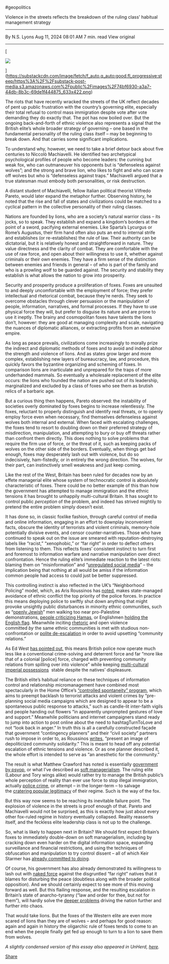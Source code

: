 #geopolitics


Violence in the streets reflects the breakdown of the ruling class’ habitual management strategy

---

By N.S. Lyons
Aug 11, 2024 08:01 AM
7 min. read
View original

---

[

![](https://substackcdn.com/image/fetch/w_1456,c_limit,f_auto,q_auto:good,fl_progressive:steep/https%3A%2F%2Fsubstack-post-media.s3.amazonaws.com%2Fpublic%2Fimages%2F74bf6930-a3a7-44db-8b3c-69de1f444875_633x422.png)

](https://substackcdn.com/image/fetch/f_auto,q_auto:good,fl_progressive:steep/https%3A%2F%2Fsubstack-post-media.s3.amazonaws.com%2Fpublic%2Fimages%2F74bf6930-a3a7-44db-8b3c-69de1f444875_633x422.png)

The riots that have recently wracked the streets of the UK reflect decades of pent up public frustration with the country’s governing elite, especially their total refusal to control mass immigration despite vote after vote demanding they do exactly that. The pot has now boiled over. But the ongoing back-and-forth of ethnic violence also represents a signal that the British elite’s whole broader strategy of governing – one based in the fundamental personality of the ruling class itself – may be beginning to break down. And that carries some significant implications.

To understand why, however, we need to take a brief detour back about five centuries to Niccolò Machiavelli. He identified two archetypical psychological profiles of people who become leaders: the cunning but weak fox, who can outmaneuver his opponents but is “defenseless against wolves”; and the strong and brave lion, who likes to fight and who can scare off wolves but who is “defenseless against traps.” Machiavelli argued that a true statesman must embody both personalities, or risk destruction.

A distant student of Machiavelli, fellow Italian political theorist Vilfredo Pareto, would later expand the metaphor further. Observing history, he noted that the rise and fall of states and civilizations could be matched to a cyclical pattern in the collective personality of their ruling classes.

Nations are founded by lions, who are a society’s natural warrior class – its jocks, so to speak. They establish and expand a kingdom’s borders at the point of a sword, pacifying external enemies. Like Sparta’s Lycurgus or Rome’s Augustus, their firm hand often also puts an end to internal strife and establishes (or re-establishes) the rule of law. Their authority can be dictatorial, but it is relatively honest and straightforward in nature. They value directness and the clarity of combat. They are comfortable with the use of raw force, and open about their willingness to use it, whether against criminals or their own enemies. They have a firm sense of the distinction between enemies and friends in general – of who is part of the family and who is a prowling wolf to be guarded against. The security and stability they establish is what allows the nation to grow into prosperity.

Security and prosperity produce a proliferation of foxes. Foxes are unsuited to and deeply uncomfortable with the employment of force; they prefer intellectual and rhetorical combat, because they’re nerds. They seek to overcome obstacles through clever persuasion or the manipulation of people, information, narratives, and formal processes. If they have to use physical force they will, but prefer to disguise its nature and are prone to use it ineptly. The brainy and cosmopolitan foxes have talents the lions don’t, however: they are good at managing complexity and scale, navigating the nuances of diplomatic alliances, or extracting profits from an extensive empire.

As long as peace prevails, civilizations come increasingly to morally prize the indirect and diplomatic methods of foxes and to avoid and indeed abhor the strength and violence of lions. And as states grow larger and more complex, establishing new layers of bureaucracy, law, and procedure, this quickly favors the byzantine organizing and scheming of foxes. In comparison lions are inarticulate and unprepared for the traps of more underhanded mammals. So eventually a wholesale replacement of the elite occurs: the lions who founded the nation are pushed out of its leadership, marginalized and excluded by a class of foxes who see them as brutish relics of a barbaric age.

But a curious thing then happens, Pareto observed: the instability of societies overly dominated by foxes begins to increase relentlessly. The foxes, reluctant to properly distinguish and identify real threats, or to openly employ force even when necessary, find themselves defenseless against wolves both internal and external. When faced with escalating challenges, the foxes tend to resort to doubling down on their preferred strategy of misdirection, manipulation, and attempting to bury or buy off threats rather than confront them directly. This does nothing to solve problems that require the firm use of force, or the threat of it, such as keeping packs of wolves on the other side of the borders. Eventually, when things get bad enough, foxes may desperately lash out with violence, but do so indecisively, ham-fistedly, or in entirely the wrong direction. The wolves, for their part, can instinctively smell weakness and just keep coming.

Like the rest of the West, Britain has been ruled for decades now by an effete managerial elite whose system of technocratic control is absolutely characteristic of foxes. There could be no better example of this than how the government has attempted to manage immigration and the ethnic tensions it has brought to unhappily multi-cultural Britain. It has sought to control public _perception_ of the problem, and indeed has strived mightily to pretend the entire problem simply doesn’t exist.    

It has done so, in classic foxlike fashion, through careful control of media and online information, engaging in an effort to downplay inconvenient facts, obscure the identity of terrorists and violent criminals, memory-hole potentially divisive events, and censor counter-narratives. Those who have continued to speak out on the issue are smeared with reputation-destroying labels like “racist,” “xenophobic,” or “far right” in order to deflect others from listening to them. This reflects foxes’ consistent instinct to turn first and foremost to information warfare and narrative manipulation over direct confrontation. Hence the ruling elite’s immediate reaction to the latest riots: blaming them on “misinformation” and “[unregulated social media](https://www.telegraph.co.uk/news/2024/08/01/unregulated-social-media-disinformation-is-wrecking-britain/)” – the implication being that nothing at all would be amiss if the information common people had access to could just be better suppressed.

This controlling instinct is also reflected in the UK’s “Neighborhood Policing” model, which, as Aris Roussinos has [noted](https://unherd.com/2024/08/how-britain-ignored-its-ethnic-conflict/), makes state-managed avoidance of ethnic conflict the top priority of the police forces. In practice this means deploying police to swiftly shut down anything that might provoke unsightly public disturbances in minority ethnic communities, such as “[openly Jewish](https://www.dailymail.co.uk/news/article-13331973/Openly-Jewish-man-threatened-arrest-London-tells-Scotland-Yard-chief-Sir-Mark-Rowley-quit.html)” men walking too near pro-Palestine demonstrations, [people criticizing Hamas](https://x.com/MrAndyNgo/status/1724959924868833709), or Englishmen [holding the English flag](https://www.newsflare.com/video/599288/met-police-warn-two-londoners-holding-england-flag-that-they-may-face-arrest-during-pro-palestine-protest). Meanwhile inciting [rhetoric](https://thecritic.co.uk/twelve-things-more-arrestable-than-calling-for-jihad/) and open violence committed _by_ the same ethnic communities is met with studious non-confrontation or [polite de-escalation](https://x.com/Lewis_Brackpool/status/1819764968754942426) in order to avoid upsetting “community relations.”

As Ed West [has pointed out](https://www.edwest.co.uk/p/our-new-colonial-police-force), this means British police now operate much less like a conventional crime-solving and deterrent force and far “more like that of a colonial [police] force, charged with preventing community relations from spilling over into violence” while keeping [multi-cultural imperial possessions](https://theupheaval.substack.com/p/the-wests-anti-colonial-struggle)  stable despite the natives’ displeasure.

The British elite’s habitual reliance on these techniques of information control and relationship micromanagement have combined most spectacularly in the Home Office’s [“controlled spontaneity” program](https://www.middleeasteye.net/news/mind-control-secret-british-government-blueprints-shaping-post-terror-planning), which aims to preempt backlash to terrorist attacks and violent crimes by “pre-planning social media campaigns which are designed to appear to be a spontaneous public response to attacks,” such as candle-lit inter-faith vigils and people handing out flowers “in apparently unprompted gestures of love and support.” Meanwhile politicians and internet campaigners stand ready to jump into action to post online about the need to hashtagTurnToLove and not “look back in anger.” In truth this is all a carefully constructed façade that government “contingency planners” and their “civil society” partners rush to impose in order to, as Roussinos [writes](https://unherd.com/2024/08/how-britain-ignored-its-ethnic-conflict/), “present an image of depoliticized community solidarity.” This is meant to head off any potential escalation of ethnic tensions and violence. Or as one planner described it, the whole effort is intended to serve as “an anesthetic for the community.”

The result is what Matthew Crawford has noted is essentially [government by psyop](https://mcrawford.substack.com/p/uk-riots-the-role-of-government-psyops), or what I’ve described as [soft managerialism](https://theupheaval.substack.com/p/the-china-convergence). The ruling elite (Labour and Tory wings alike) would rather try to manage the British public’s whole perception of reality than ever use force to stop illegal immigration, actually [police crime](https://www.edwest.co.uk/p/old-britain-has-a-cancer-the-cancer), or attempt – in the longer-term – to salvage the [cratering popular legitimacy](https://www.mattgoodwin.org/p/what-did-you-expect-britains-protests) of their regime. Such is the way of the fox.

But this way now seems to be reaching its inevitable failure point. The explosion of violence in the streets is proof enough of that. Pareto and Machiavelli would not be surprised, as this is exactly how just about every other fox-ruled regime in history eventually collapsed. Reality reasserts itself, and the feckless elite leadership class is not up to the challenge.

So, what is likely to happen next in Britain? We should first expect Britain’s foxes to immediately double-down on soft managerialism, including by cracking down even harder on the digital information space, expanding surveillance and financial restrictions, and using the techniques of obfuscation and manipulation to try control dissent – all of which Keir Starmer has [already committed to doing](https://unherd.com/newsroom/keir-starmer-pledges-to-expand-facial-recognition/).

Of course, his government has also already demonstrated its willingness to lash out with [naked force](https://apnews.com/article/britain-riots-asylum-seekers-violence-a391b4513c41fe4de3806b28ee0c1740) against the disgruntled “far right” natives that it blames for disturbing the peace (doubtless along with the broader political opposition). And we should certainly expect to see more of this moving forward as well. But this flailing response, and the resulting escalation in Britain’s state of anarcho-tyranny (“law and order for thee, but not for them”), will hardly solve the [deeper problems](https://www.mattgoodwin.org/p/no-this-is-not-just-far-right-thuggery) driving the nation further and further into chaos.

That would take lions. But the foxes of the Western elite are even more scared of lions than they are of wolves – and perhaps for good reason: again and again in history the oligarchic rule of foxes tends to come to an end when the people finally get fed up enough to turn to a lion to save them from wolves.

_A slightly condensed version of this essay also appeared in UnHerd, [here](https://unherd.com/2024/08/the-machiavellian-cause-of-britains-disorder/)._

[Share](https://theupheaval.substack.com/p/britains-foxes-are-beset-by-wolves?utm_source=substack&utm_medium=email&utm_content=share&action=share&token=eyJ1c2VyX2lkIjoxMjMwNTgyMiwicG9zdF9pZCI6MTQ3NTU1MTQ0LCJpYXQiOjE3MjM1NTgwNzIsImV4cCI6MTcyNjE1MDA3MiwiaXNzIjoicHViLTMzMDc5NiIsInN1YiI6InBvc3QtcmVhY3Rpb24ifQ.MwvQNxncx7Z4zm17HzPgJGV1ivqJjutWwr5qiXqxn34)